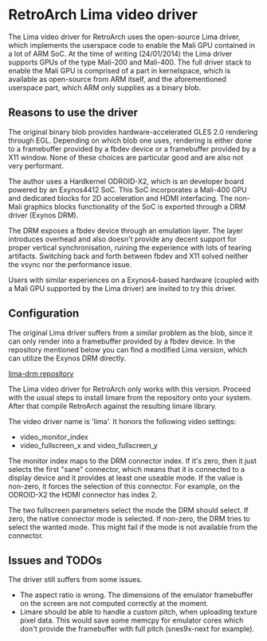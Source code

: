 # RetroArch Lima video driver

The Lima video driver for RetroArch uses the open-source Lima driver, which implements the userspace code to enable the Mali GPU contained in a lot of ARM SoC. At the time of writing (24/01/2014) the Lima driver supports GPUs of the type Mali-200 and Mali-400. The full driver stack to enable the Mali GPU is comprised of a part in kernelspace, which is available as open-source from ARM itself, and the aforementioned userspace part, which ARM only supplies as a binary blob.

## Reasons to use the driver

The original binary blob provides hardware-accelerated GLES 2.0 rendering through EGL. Depending on which blob one uses, rendering is either done to a framebuffer provided by a fbdev device or a framebuffer provided by a X11 window. None of these choices are particular good and are also not very performant.

The author uses a Hardkernel ODROID-X2, which is an developer board powered by an Exynos4412 SoC. This SoC incorporates a Mali-400 GPU and dedicated blocks for 2D acceleration and HDMI interfacing. The non-Mali graphics blocks functionality of the SoC is exported through a DRM driver (Exynos DRM).

The DRM exposes a fbdev device through an emulation layer. The layer introduces overhead and also doesn't provide any decent support for proper vertical synchronisation, ruining the experience with lots of tearing artifacts. Switching back and forth between fbdev and X11 solved neither the vsync nor the performance issue.

Users with similar experiences on a Exynos4-based hardware (coupled with a Mali GPU supported by the Lima driver) are invited to try this driver.

## Configuration

The original Lima driver suffers from a similar problem as the blob, since it can only render into a framebuffer provided by a fbdev device. In the repository mentioned below you can find a modified Lima version, which can utilize the Exynos DRM directly.

[lima-drm repository](https://gitorious.org/lima-drm/lima-drm)

The Lima video driver for RetroArch only works with this version. Proceed with the usual steps to install limare from the repository onto your system. After that compile RetroArch against the resulting limare library.

The video driver name is 'lima'. It honors the following video settings:

   - video\_monitor\_index
   - video\_fullscreen\_x and video\_fullscreen\_y

The monitor index maps to the DRM connector index. If it's zero, then it just selects the first "sane" connector, which means that it is connected to a display device and it provides at least one useable mode. If the value is non-zero, it forces the selection of this connector. For example, on the ODROID-X2 the HDMI connector has index 2.

The two fullscreen parameters select the mode the DRM should select. If zero, the native connector mode is selected. If non-zero, the DRM tries to select the wanted mode. This might fail if the mode is not available from the connector.

## Issues and TODOs

The driver still suffers from some issues.

   - The aspect ratio is wrong. The dimensions of the emulator framebuffer on the screen are not computed correctly at the moment.
   - Limare should be able to handle a custom pitch, when uploading texture pixel data. This would save some memcpy for emulator cores which don't provide the framebuffer with full pitch (snes9x-next for example).
